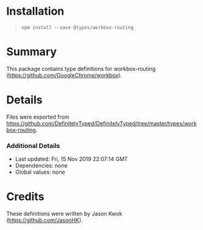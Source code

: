 # Installation
> `npm install --save @types/workbox-routing`

# Summary
This package contains type definitions for workbox-routing (https://github.com/GoogleChrome/workbox).

# Details
Files were exported from https://github.com/DefinitelyTyped/DefinitelyTyped/tree/master/types/workbox-routing.

### Additional Details
 * Last updated: Fri, 15 Nov 2019 22:07:14 GMT
 * Dependencies: none
 * Global values: none

# Credits
These definitions were written by Jason Kwok (https://github.com/JasonHK).
